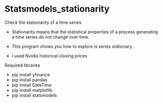 # Statsmodels_stationarity
Check the stationarity of a time series

* Stationarity means that the statistical properties of a process generating a time series do not change over time.

* This program shows you how to explore is series stationary.
* I used Nvidia historical closing prices

Required libraries
* pip install yfinance
* pip install pandas
* pip install DateTime
* pip install matplotlib
* pip install statsmodels
